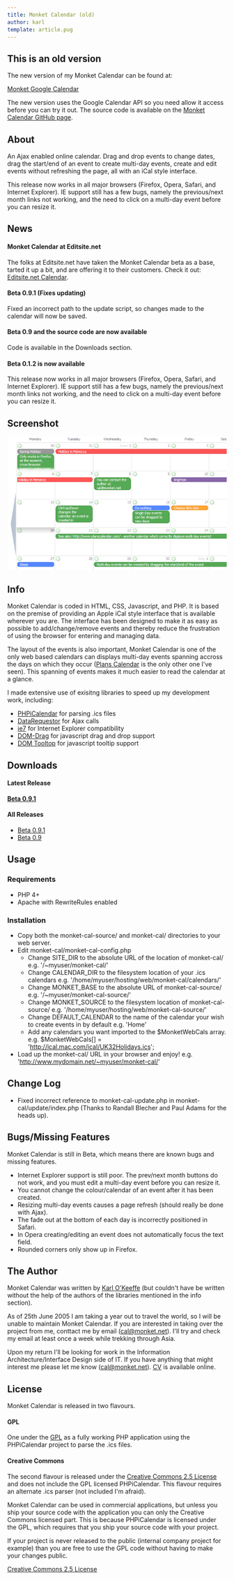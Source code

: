 ```yaml
---
title: Monket Calendar (old)
author: karl
template: article.pug
---
```


## This is an old version

The new version of my Monket Calendar can be found at:

[Monket Google Calendar](https://github.com/karl/monket-google-calendar)

The new version uses the Google Calendar API so you need allow it access before you can try it out. The source code is available on the [Monket Calendar GitHub page](http://github.com/karl/monket-google-calendar).

## About

An Ajax enabled online calendar. Drag and drop events to change dates, drag the start/end of an event to create multi-day events, create and edit events without refreshing the page, all with an iCal style interface.

This release now works in all major browsers (Firefox, Opera, Safari, and Internet Explorer). IE support still has a few bugs, namely the previous/next month links not working, and the need to click on a multi-day event before you can resize it.

## News

#### Monket Calendar at Editsite.net

The folks at Editsite.net have taken the Monket Calendar beta as a base, tarted it up a bit, and are offering it to their customers. Check it out: [Editsite.net Calendar](http://www.editsite.net/news/new_calendar.html).

#### Beta 0.9.1 (Fixes updating)

Fixed an incorrect path to the update script, so changes made to the calendar will now be saved.

#### Beta 0.9 and the source code are now available

Code is available in the Downloads section.

#### Beta 0.1.2 is now available

This release now works in all major browsers (Firefox, Opera, Safari, and Internet Explorer). IE support still has a few bugs, namely the previous/next month links not working, and the need to click on a multi-day event before you can resize it.

## Screenshot

![Image:MonketCalendarLarge.png](MonketCalendarLarge.png)

## Info

Monket Calendar is coded in HTML, CSS, Javascript, and PHP. It is based on the premise of providing an Apple iCal style interface that is available wherever you are. The interface has been designed to make it as easy as possible to add/change/remove events and thereby reduce the frustration of using the browser for entering and managing data.

The layout of the events is also important, Monket Calendar is one of the only web based calendars can displays multi-day events spanning accross the days on which they occur ([Plans Calendar](http://www.planscalendar.com/) is the only other one I've seen). This spanning of events makes it much easier to read the calendar at a glance.

I made extensive use of exisitng libraries to speed up my development work, including:

*   [PHPiCalendar](http://sourceforge.net/projects/phpicalendar/) for parsing .ics files
*   [DataRequestor](http://mikewest.org/projects.php?action=viewProject&projectID=1) for Ajax calls
*   [ie7](http://dean.edwards.name/IE7/) for Internet Explorer compatibility
*   [DOM-Drag](http://www.youngpup.net/2001/domdrag) for javascript drag and drop support
*   [DOM Tooltop](http://www.mojavelinux.com/cooker/demos/domTT/) for javascript tooltip support

## Downloads

#### Latest Release

**[Beta 0.9.1](monket-cal-0.9.1.zip)**

#### All Releases

*   [Beta 0.9.1](monket-cal-0.9.1.zip)
*   [Beta 0.9](monket-cal-0.9.zip)

## Usage

### Requirements

*   PHP 4+
*   Apache with RewriteRules enabled

### Installation

*   Copy both the monket-cal-source/ and monket-cal/ directories to your web server.
*   Edit monket-cal/monket-cal-config.php
    *   Change SITE_DIR to the absolute URL of the location of monket-cal/ e.g. '/~myuser/monket-cal/'
    *   Change CALENDAR_DIR to the filesystem location of your .ics calendars e.g. '/home/myuser/hosting/web/monket-cal/calendars/'
    *   Change MONKET_BASE to the absolute URL of monket-cal-source/ e.g. '/~myuser/monket-cal-source/'
    *   Change MONKET_SOURCE to the filesystem location of monket-cal-source/ e.g. '/home/myuser/hosting/web/monket-cal-source/'
    *   Change DEFAULT_CALENDAR to the name of the calendar your wish to create events in by default e.g. 'Home'
    *   Add any calendars you want imported to the $MonketWebCals array. e.g. $MonketWebCals[] = 'http://ical.mac.com/ical/UK32Holidays.ics';
*   Load up the monket-cal/ URL in your browser and enjoy! e.g. 'http://www.mydomain.net/~myuser/monket-cal/'

## Change Log

*   Fixed incorrect reference to monket-cal-update.php in monket-cal/update/index.php (Thanks to Randall Blecher and Paul Adams for the heads up).

## Bugs/Missing Features

Monket Calendar is still in Beta, which means there are known bugs and missing features.

*   Internet Explorer support is still poor. The prev/next month buttons do not work, and you must edit a multi-day event before you can resize it.
*   You cannot change the colour/calendar of an event after it has been created.
*   Resizing multi-day events causes a page refresh (should really be done with Ajax).
*   The fade out at the bottom of each day is incorrectly positioned in Safari.
*   In Opera creating/editing an event does not automatically focus the text field.
*   Rounded corners only show up in Firefox.

## The Author

Monket Calendar was written by [Karl O'Keeffe](/) (but couldn't have be written without the help of the authors of the libraries mentioned in the info section).

As of 25th June 2005 I am taking a year out to travel the world, so I will be unable to maintain Monket Calendar. If you are interested in taking over the project from me, conttact me by email ([cal@monket.net](mailto:cal@monket.net)). I'll try and check my email at least once a week while trekking through Asia.

Upon my return I'll be looking for work in the Information Architecture/Interface Design side of IT. If you have anything that might interest me please let me know ([cal@monket.net](mailto:cal@monket.net)). [CV](https://www.karlokeeffe.com) is available online.

## License

Monket Calendar is released in two flavours.

#### GPL

One under the [GPL](http://www.gnu.org/copyleft/gpl.html) as a fully working PHP application using the PHPiCalendar project to parse the .ics files.

#### Creative Commons

The second flavour is released under the [Creative Commons 2.5 License](http://creativecommons.org/licenses/by/2.5/) and does not include the GPL licensed PHPiCalendar. This flavour requires an alternate .ics parser (not included I'm afraid).

Monket Calendar can be used in commercial applications, but unless you ship your source code with the application you can only the Creative Commons licensed part. This is because PHPiCalendar is licensed under the GPL, which requires that you ship your source code with your project.

If your project is never released to the public (internal company project for example) than you are free to use the GPL code without having to make your changes public.

[Creative Commons 2.5 License](http://creativecommons.org/licenses/by/2.5/)
